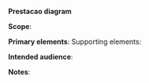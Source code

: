 **Prestacao diagram**

**Scope**:

**Primary elements**:
Supporting elements:

**Intended audience**: 

**Notes**: